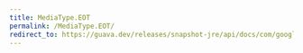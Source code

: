 ```yaml
---
title: MediaType.EOT
permalink: /MediaType.EOT/
redirect_to: https://guava.dev/releases/snapshot-jre/api/docs/com/google/common/net/MediaType.html#EOT
---
```


